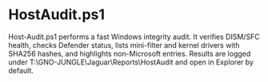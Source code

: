 # HostAudit.ps1
Host-Audit.ps1 performs a fast Windows integrity audit. It verifies DISM/SFC health, checks Defender status, lists mini-filter and kernel drivers with SHA256 hashes, and highlights non-Microsoft entries. Results are logged under T:\GNO-JUNGLE\Jaguar\Reports\HostAudit and open in Explorer by default.
